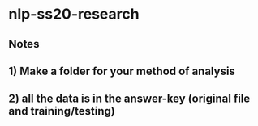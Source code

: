 # nlp-ss20-research

## Notes
## 1) Make a folder for your method of analysis
## 2) all the data is in the answer-key (original file and training/testing)
